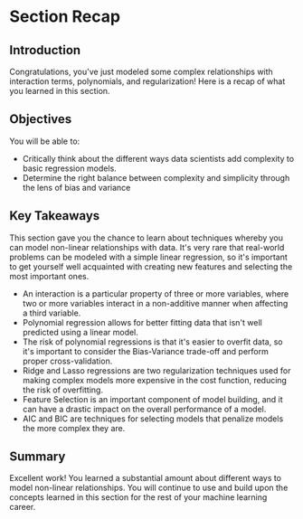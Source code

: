 
# Section Recap

## Introduction

Congratulations, you've just modeled some complex relationships with interaction terms, polynomials, and regularization! Here is a recap of what you learned in this section.

## Objectives
You will be able to:
* Critically think about the different ways data scientists add complexity to basic regression models.
* Determine the right balance between complexity and simplicity through the lens of bias and variance

## Key Takeaways

This section gave you the chance to learn about techniques whereby you can model non-linear relationships with data. It's very rare that real-world problems can be modeled with a simple linear regression, so it's important to get yourself well acquainted with creating new features and selecting the most important ones.

* An interaction is a particular property of three or more variables, where two or more variables interact in a non-additive manner when affecting a third variable.
* Polynomial regression allows for better fitting data that isn't well predicted using a linear model.
* The risk of polynomial regressions is that it's easier to overfit data, so it's important to consider the Bias-Variance trade-off and perform proper cross-validation.
* Ridge and Lasso regressions are two regularization techniques used for making complex models more expensive in the cost function, reducing the risk of overfitting.
* Feature Selection is an important component of model building, and it can have a drastic impact on the overall performance of a model.
* AIC and BIC are techniques for selecting models that penalize models the more complex they are.

## Summary

Excellent work! You learned a substantial amount about different ways to model non-linear relationships. You will continue to use and build upon the concepts learned in this section for the rest of your machine learning career.
